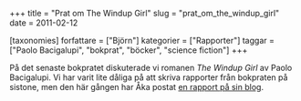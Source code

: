 +++
title = "Prat om The Windup Girl"
slug = "prat_om_the_windup_girl"
date = 2011-02-12

[taxonomies]
forfattare = ["Björn"]
kategorier = ["Rapporter"]
taggar = ["Paolo Bacigalupi", "bokprat", "böcker", "science fiction"]
+++

På det senaste bokpratet diskuterade vi romanen _The Windup Girl_ av Paolo
Bacigalupi. Vi har varit lite dåliga på att skriva rapporter från bokpraten
på sistone, men den här gången har Åka postat [en rapport på sin
blog](http://annien.wordpress.com/2011/02/12/hur-komplexa-behover-romanpersoner-vara).
